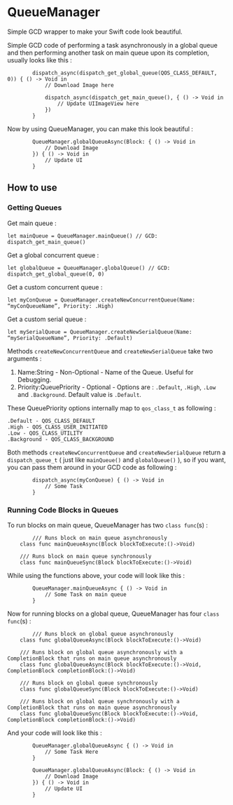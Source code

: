 # QueueManager
Simple GCD wrapper to make your Swift code look beautiful.

Simple GCD code of performing a task asynchronously in a global queue and then performing another task on main queue upon its completion, usually looks like this :  		
```
        dispatch_async(dispatch_get_global_queue(QOS_CLASS_DEFAULT, 0)) { () -> Void in
            // Download Image here
            
            dispatch_async(dispatch_get_main_queue(), { () -> Void in
                // Update UIImageView here
            })
        }  
```
  
Now by using QueueManager, you can make this look beautiful :  
```  
        QueueManager.globalQueueAsync(Block: { () -> Void in
            // Download Image
        }) { () -> Void in
            // Update UI
        }  
```

## How to use
### Getting Queues
Get main queue :  
```  
let mainQueue = QueueManager.mainQueue() // GCD: dispatch_get_main_queue()  
```
Get a global concurrent queue :  
```
let globalQueue = QueueManager.globalQueue() // GCD: dispatch_get_global_queue(0, 0)
```  
Get a custom concurrent queue :
```
let myConQueue = QueueManager.createNewConcurrentQueue(Name: “myConQueueName”, Priority: .High)
```
Get a custom serial queue :
```
let mySerialQueue = QueueManager.createNewSerialQueue(Name: “mySerialQueueName”, Priority: .Default)
```
Methods `createNewConcurrentQueue` and `createNewSerialQueue` take two arguments :  
1) Name:String - Non-Optional - Name of the Queue. Useful for Debugging.
2) Priority:QueuePriority - Optional - Options are : `.Default`, `.High`, `.Low` and `.Background`. Default value is `.Default`.

These QueuePriority options internally map to `qos_class_t` as following :
```
.Default - QOS_CLASS_DEFAULT
.High - QOS_CLASS_USER_INITIATED
.Low - QOS_CLASS_UTILITY
.Background - QOS_CLASS_BACKGROUND
```
Both methods `createNewConcurrentQueue` and `createNewSerialQueue` return a `dispatch_queue_t` ( just like `mainQueue()` and `globalQueue()` ), so if you want, you can pass them around in your GCD code as following : 
```
        dispatch_async(myConQueue) { () -> Void in
            // Some Task
        }
```
### Running Code Blocks in Queues
To run blocks on main queue, QueueManager has two `class func`(s) :
```
		/// Runs block on main queue asynchronously
    class func mainQueueAsync(Block blockToExecute:()->Void)
    
    /// Runs block on main queue synchronously
    class func mainQueueSync(Block blockToExecute:()->Void)
```
While using the functions above, your code will look like this :  
```
        QueueManager.mainQueueAsync { () -> Void in
            // Some Task on main queue
        }  
```
Now for running blocks on a global queue, QueueManager has four `class func`(s) :
```
		/// Runs block on global queue asynchronously
    class func globalQueueAsync(Block blockToExecute:()->Void)

    /// Runs block on global queue asynchronously with a CompletionBlock that runs on main queue asynchronously
    class func globalQueueAsync(Block blockToExecute:()->Void, CompletionBlock completionBlock:()->Void)
    
    /// Runs block on global queue synchronously
    class func globalQueueSync(Block blockToExecute:()->Void)
    
    /// Runs block on global queue synchronously with a CompletionBlock that runs on main queue asynchronously
    class func globalQueueSync(Block blockToExecute:()->Void, CompletionBlock completionBlock:()->Void)
```
And your code will look like this :  
```
        QueueManager.globalQueueAsync { () -> Void in
            // Some Task Here
        }

        QueueManager.globalQueueAsync(Block: { () -> Void in
            // Download Image
        }) { () -> Void in
            // Update UI
        }
```
